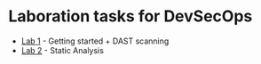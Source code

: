 # Laboration tasks for DevSecOps

- [Lab 1](./lab1/lab1.md) - Getting started + DAST scanning
- [Lab 2](./lab2/lab2.md) - Static Analysis
